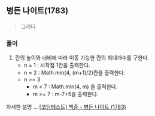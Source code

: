 ## 병든 나이트(1783)
> 그리디

### 풀이
1. 칸의 높이와 너비에 따라 이동 가능한 칸의 최대개수를 구한다. 
    - n = 1 : 시작점 1칸을 출력한다. 
    - n = 2 : Math.min(4, (m+1)/2)칸을 출력한다. 
    - n >= 3
      - m < 7 : Math.min(4, m) 을 출력한다. 
      - m >= 7 : m-7+5을 출력한다. 

자세한 설명 ... [[코딩테스트] 백준 - 병든 나이트 (1783)](https://blog.naver.com/diddnjs02/222145676578)
